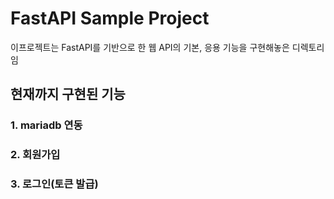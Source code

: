 # FastAPI Sample Project

이프로젝트는 FastAPI를 기반으로 한 웹 API의 기본, 응용 기능을 구현해놓은 디렉토리임

## 현재까지 구현된 기능
### 1. mariadb 연동
### 2. 회원가입
### 3. 로그인(토큰 발급)